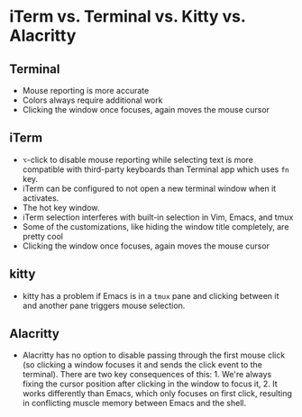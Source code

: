 # iTerm vs. Terminal vs. Kitty vs. Alacritty

## Terminal

- Mouse reporting is more accurate
- Colors always require additional work
- Clicking the window once focuses, again moves the mouse cursor

## iTerm

- `⌥`-click to disable mouse reporting while selecting text is more compatible with third-party keyboards than Terminal app which uses `fn` key.
- iTerm can be configured to not open a new terminal window when it activates.
- The hot key window.
- iTerm selection interferes with built-in selection in Vim, Emacs, and tmux
- Some of the customizations, like hiding the window title completely, are pretty cool
- Clicking the window once focuses, again moves the mouse cursor

## kitty

- kitty has a problem if Emacs is in a `tmux` pane and clicking between it and another pane triggers mouse selection.

## Alacritty

- Alacritty has no option to disable passing through the first mouse click (so clicking a window focuses it and sends the click event to the terminal). There are two key consequences of this: 1. We're always fixing the cursor position after clicking in the window to focus it, 2. It works differently than Emacs, which only focuses on first click, resulting in conflicting muscle memory between Emacs and the shell.

